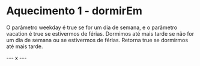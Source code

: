 # **Aquecimento 1 - dormirEm**

O parâmetro weekday é true se for um dia de semana, e o parâmetro vacation é true se estivermos de férias. Dormimos até mais tarde se não for um dia de semana ou se estivermos de férias. Retorna true se dormirmos até mais tarde.

--- x ---